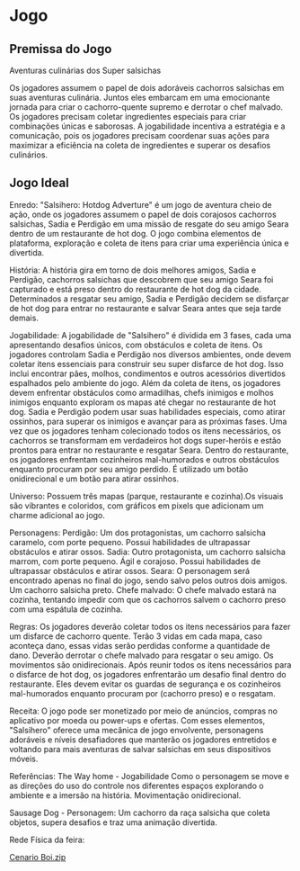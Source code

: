 # Jogo

## Premissa do Jogo

Aventuras culinárias dos Super salsichas 

Os jogadores assumem o papel de dois adoráveis cachorros salsichas em suas aventuras culinária. Juntos eles embarcam em uma emocionante jornada para criar o cachorro-quente supremo e derrotar o chef malvado. 
Os jogadores precisam coletar ingredientes especiais para criar combinações únicas e saborosas. 
A jogabilidade incentiva a estratégia e a comunicação, pois os jogadores precisam coordenar suas ações para maximizar a eficiência na coleta de ingredientes e superar os desafios culinários.

## Jogo Ideal 

Enredo: "Salsihero: Hotdog Adverture" é um jogo de aventura cheio de ação, onde os jogadores assumem o papel de dois corajosos cachorros salsichas, Sadia e Perdigão em uma missão de resgate do seu amigo Seara dentro de um restaurante de hot dog. O jogo combina elementos de plataforma, exploração e coleta de itens para criar uma experiência única e divertida.

História: A história gira em torno de dois melhores amigos, Sadia e Perdigão, cachorros salsichas que descobrem que seu amigo Seara foi capturado e está preso dentro do restaurante de hot dog da cidade. Determinados a resgatar seu amigo, Sadia e Perdigão decidem se disfarçar de hot dog para entrar no restaurante e salvar Seara antes que seja tarde demais.

Jogabilidade: A jogabilidade de "Salsihero" é dividida em 3 fases, cada uma apresentando desafios únicos, com obstáculos e coleta de itens. Os jogadores controlam Sadia e Perdigão nos diversos ambientes, onde devem coletar itens essenciais para construir seu super disfarce de hot dog. Isso inclui encontrar pães, molhos, condimentos e outros acessórios divertidos espalhados pelo ambiente do jogo. Além da coleta de itens, os jogadores devem enfrentar obstáculos como armadilhas, chefs inimigos e molhos inimigos enquanto exploram os mapas até chegar no restaurante de hot dog. Sadia e Perdigão podem usar suas habilidades especiais, como atirar ossinhos, para superar os inimigos e avançar para as próximas fases.
Uma vez que os jogadores tenham colecionado todos os itens necessários, os cachorros se transformam em verdadeiros hot dogs super-heróis e estão prontos para entrar no restaurante e resgatar Seara. Dentro do restaurante, os jogadores enfrentam cozinheiros mal-humorados e outros obstáculos enquanto procuram por seu amigo perdido. É utilizado um botão onidirecional e um botão para atirar ossinhos.

Universo: Possuem três mapas (parque, restaurante e cozinha).Os visuais são vibrantes e coloridos, com gráficos em pixels que adicionam um charme adicional ao jogo. 

Personagens:
Perdigão: Um dos protagonistas, um cachorro salsicha caramelo, com porte pequeno. Possui habilidades de ultrapassar obstáculos e atirar ossos.
Sadia: Outro protagonista, um cachorro salsicha marrom, com porte pequeno. Ágil e corajoso.  Possui habilidades de ultrapassar obstáculos e atirar ossos.
Seara: O personagem será encontrado apenas no final do jogo, sendo salvo pelos outros dois amigos. Um cachorro salsicha preto.
Chefe malvado: O chefe malvado estará na cozinha, tentando impedir com que os cachorros salvem o cachorro preso com uma espátula de cozinha.

Regras:
Os jogadores deverão coletar todos os itens necessários para fazer um disfarce de cachorro quente.
Terão 3 vidas em cada mapa, caso aconteça dano, essas vidas serão perdidas conforme a quantidade de dano.
Deverão derrotar o chefe malvado para resgatar o seu amigo.
Os movimentos são onidirecionais.
Após reunir todos os itens necessários para o disfarce de hot dog, os jogadores enfrentarão um desafio final dentro do restaurante.
Eles devem evitar os guardas de segurança e os cozinheiros mal-humorados enquanto procuram por (cachorro preso) e o resgatam.

Receita: O jogo pode ser monetizado por meio de anúncios, compras no aplicativo por moeda ou power-ups e ofertas. Com esses elementos, "Salsihero" oferece uma mecânica de jogo envolvente, personagens adoráveis ​​e níveis desafiadores que manterão os jogadores entretidos e voltando para mais aventuras de salvar salsichas em seus dispositivos móveis.

Referências: 
The Way home - Jogabilidade
Como o personagem se move e as direções do uso do controle nos diferentes espaços explorando o ambiente e a imersão na história. Movimentação onidirecional.

Sausage Dog - Personagem: 
Um cachorro da raça salsicha que coleta objetos, supera desafios e traz uma animação divertida.


Rede Física da feira:

[Cenario Boi.zip](https://github.com/vimdoalegrete/jogo/files/14621807/Cenario.Boi.zip)

